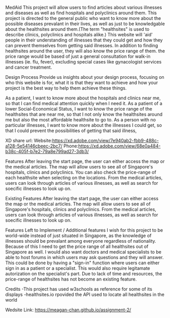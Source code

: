 MedAid
This project will allow users to find articles about various illnesses and diseases as well as find hospitals and polyclinics around them. This project is directed to the general public who want to know more about the possible diseases prevalant in their lives, as well as just to be knowledgable about the healthsites around them.(The term "healthsites" is used to describe clinics, polyclinics and hospitals alike.) This website will 'aid' people in their understanding of illnesses that they could get and how they can prevent themselves from getting said illnesses.
In addition to finding healthsites around the user, they will also know the price range of them. the price range would be based of just a general consultation for walk-in illnesses (ie. flu, fever), excluding special cases like gynacologist services and cancer treatment.

Design Process
Provide us insights about your design process, focusing on who this website is for, what it is that they want to achieve and how your project is the best way to help them achieve these things.

As a patient, I want to know more about the hospitals and clinics near me, so that I can find medical attention quickly when I need it. As a patient of a lower Social-Economical Status, I want to know the price range of the healthsites that are near me, so that I not only know the healthsites around me but also the most affordable healthsite to go to. As a person with no particular illnesses, I want to know more about the illnesses I could get, so that I could prevent the possibilities of getting that said illness,

 
XD share url:
Website:https://xd.adobe.com/view/7e940ab2-fbb9-488c-a128-5e54146cbeec-2bc7/
Phone:https://xd.adobe.com/view/68e0a484-b38c-405f-b7e2-79a8e799ad27-3db3/

Features
After leaving the start page, the user can either access the map or the medical articles. The map will allow users to see all of Singapore's hospitals, clinics and polyclinics. You can also check the price-range of each healthsite when selecting on the locations. From the medical articles, users can look through articles of various illnesses, as well as search for soecific illnesses to look up on.

Existing Features
After leaving the start page, the user can either access the map or the medical articles. The map will allow users to see all of Singapore's hospitals, clinics and polyclinics. From the medical articles, users can look through articles of various illnesses, as well as search for soecific illnesses to look up on.

Features Left to Implement / Additional features
I wish for this project to be world-wide instead of just situated in Singapore, as the knowledge of illnesses should be prevalant among everyone regardless of nationality. Because of this I need to get the price range of all healthsites out of Singapore as well.
I would also want doctors and medical specialists to be able to host forums in which users may ask questions and they will answer.
This could be done by having a "sign-in" function where users can either sign in as a patient or a specialist. This would also require legitamate autorization on the specialist's part.
Due to lack of time and resources, the price-range of healthsites has not become an existing feature.


Credits
-This project has used w3schools as reference for some of its displays
-healthsites.io rpovided the API used to locate all healthsites in the world

Wedsite Link:
https://meagan-chan.github.io/assignment-2/
